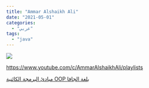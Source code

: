 ```yaml
---
title: "Ammar Alshaikh Ali"
date: "2021-05-01"
categories:
  - "عربي"
tags:
  - "java"
---
```


![](https://yt3.ggpht.com/ytc/AAUvwnhxzsGPehQC2TuomgnJJJMrwxXFHhD2ynkfUhEv=s176-c-k-c0x00ffffff-no-rj)

https://www.youtube.com/c/AmmarAlshaikhAli/playlists

[مبادئ البرمجة الكائنية OOP بلغة الجافا](https://www.youtube.com/c/AmmarAlshaikhAli/playlists)
